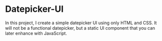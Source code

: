 # Datepicker-UI
In this project, I create a simple datepicker UI using only HTML and CSS. It will not be a functional datepicker, but a static UI component that you can later enhance with JavaScript.
